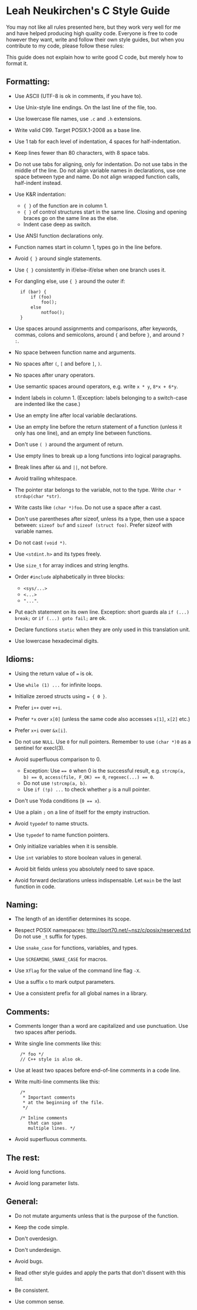 # Leah Neukirchen's C Style Guide

You may not like all rules presented here, but they work very well for
me and have helped producing high quality code.  Everyone is free to
code however they want, write and follow their own style guides, but
when you contribute to my code, please follow these rules:

This guide does not explain how to write good C code,
but merely how to format it.

## Formatting:

* Use ASCII (UTF-8 is ok in comments, if you have to).

* Use Unix-style line endings.  On the last line of the file, too.

* Use lowercase file names, use `.c` and `.h` extensions.

* Write valid C99.  Target POSIX.1-2008 as a base line.

* Use 1 tab for each level of indentation, 4 spaces for half-indentation.

* Keep lines fewer than 80 characters, with 8 space tabs.

* Do not use tabs for aligning, only for indentation.
  Do not use tabs in the middle of the line.
  Do not align variable names in declarations,
  use one space between type and name.
  Do not align wrapped function calls, half-indent instead.

* Use K&R indentation:
  * `{ }` of the function are in column 1.
  * `{ }` of control structures start in the same line.
    Closing and opening braces go on the same line as the else.
  * Indent case deep as switch.

* Use ANSI function declarations only.

* Function names start in column 1, types go in the line before.

* Avoid `{ }` around single statements.

* Use `{ }` consistently in if/else-if/else when one branch uses it.

* For dangling else, use `{ }` around the outer if:

		if (bar) {
			if (foo)
				foo();
			else
				notfoo();
		}

* Use spaces around assignments and comparisons,
  after keywords, commas, colons and semicolons,
  around `{` and before `}`, and around `? :`.

* No space between function name and arguments.

* No spaces after `(`, `[` and before `]`, `)`.

* No spaces after unary operators.

* Use semantic spaces around operators, e.g. write `x * y`, `8*x + 6*y`.

* Indent labels in column 1.  (Exception: labels belonging to a
  switch-case are indented like the case.)

* Use an empty line after local variable declarations.

* Use an empty line before the return statement of a function (unless it
  only has one line), and an empty line between functions.

* Don't use `( )` around the argument of return.

* Use empty lines to break up a long functions into logical paragraphs.

* Break lines after `&&` and `||`, not before.

* Avoid trailing whitespace.

* The pointer star belongs to the variable, not to the type.
  Write `char * strdup(char *str)`.

* Write casts like `(char *)foo`.  Do not use a space after a cast.

* Don't use parentheses after sizeof, unless its a type, then use a
  space between: `sizeof buf` and `sizeof (struct foo)`.
  Prefer sizeof with variable names.

* Do not cast `(void *)`.

* Use `<stdint.h>` and its types freely.

* Use `size_t` for array indices and string lengths.

* Order `#include` alphabetically in three blocks:
  * `<sys/...>`
  * `<...>`
  * `"..."`.

* Put each statement on its own line.
  Exception: short guards ala `if (...) break;` or `if (...) goto fail;` are ok.

* Declare functions `static` when they are only used in this translation unit.

* Use lowercase hexadecimal digits.

## Idioms:

* Using the return value of `=` is ok.

* Use `while (1) ...` for infinite loops.

* Initialize zeroed structs using `= { 0 }`.

* Prefer `i++` over `++i`.

* Prefer `*x` over `x[0]`
  (unless the same code also accesses `x[1]`, `x[2]` etc.)

* Prefer `x+i` over `&x[i]`.

* Do not use `NULL`.  Use `0` for null pointers.
  Remember to use `(char *)0` as a sentinel for execl(3).

* Avoid superfluous comparison to 0.
  * Exception:  Use `== 0` when 0 is the successful result, e.g.
    `strcmp(a, b) == 0`, `access(file, F_OK) == 0`, `regexec(...) == 0`.
  * Do not use `!strcmp(a, b)`.
  * Use `if (!p) ...` to check whether `p` is a null pointer.

* Don't use Yoda conditions (`0 == x`).

* Use a plain `;` on a line of itself for the empty instruction.

* Avoid `typedef` to name structs.

* Use `typedef` to name function pointers.

* Only initialize variables when it is sensible.

* Use `int` variables to store boolean values in general.

* Avoid bit fields unless you absolutely need to save space.

* Avoid forward declarations unless indispensable.
  Let `main` be the last function in code.

## Naming:

* The length of an identifier determines its scope.

* Respect POSIX namespaces: http://port70.net/~nsz/c/posix/reserved.txt
  Do not use `_t` suffix for types.

* Use `snake_case` for functions, variables, and types.

* Use `SCREAMING_SNAKE_CASE` for macros.

* Use `Xflag` for the value of the command line flag `-X`.

* Use a suffix `o` to mark output parameters.

* Use a consistent prefix for all global names in a library.

## Comments:

* Comments longer than a word are capitalized and use punctuation.
  Use two spaces after periods.

* Write single line comments like this:

		/* foo */
		// C++ style is also ok.

* Use at least two spaces before end-of-line comments in a code line.

* Write multi-line comments like this:

		/*
		 * Important comments
		 * at the beginning of the file.
		 */

		/* Inline comments
		   that can span
		   multiple lines. */

* Avoid superfluous comments.

## The rest:

* Avoid long functions.

* Avoid long parameter lists.

## General:

* Do not mutate arguments unless that is the purpose of the function.

* Keep the code simple.

* Don't overdesign.

* Don't underdesign.

* Avoid bugs.

* Read other style guides and apply the parts that don't dissent with
  this list.

* Be consistent.

* Use common sense.
